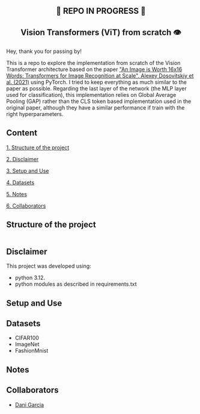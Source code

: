 ## <p align="center"> 🚧 REPO IN PROGRESS 🚧 </p>

## <p align="center"> **Vision Transformers (ViT) from scratch** 👁️ </p>

Hey, thank you for passing by! 

This is a repo to explore the implementation from scratch of the Vision Transformer architecture based on the paper ["An Image is Worth 16x16 Words: Transformers for Image Recognition at Scale". Alexey Dosovitskiy et al. (2021)](https://arxiv.org/pdf/2010.11929) using PyTorch. I tried to keep everything as much similar to the paper as possible. Regarding the last layer of the network (the MLP layer used for classification), this implementation relies on Global Average Pooling (GAP) rather than the CLS token based implementation used in the original paper, although they have a similar performance if train with the right hyperparameters.

## **Content**

[1. Structure of the project](#structure-of-the-project)

[2. Disclaimer](#disclaimer)

[3. Setup and Use](#setup-and-use)

[4. Datasets](#datasets)

[5. Notes](#notes)

[6. Collaborators](#collaborators)

## **Structure of the project**

```bash

```

## **Disclaimer**

This project was developed using:

- python 3.12.
- python modules as described in requirements.txt


## **Setup and Use**


## **Datasets**

- CIFAR100
- ImageNet
- FashionMnist

## **Notes**


## **Collaborators**

- [Dani Garcia](mailto:danielgarciache@gmail.com)


